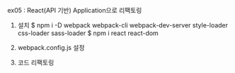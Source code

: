 ex05 : React(API 기반) Application으로 리팩토링

1. 설치
    $ npm i -D webpack webpack-cli webpack-dev-server style-loader css-loader sass-loader
    $ npm i react react-dom

2. webpack.config.js 설정

3. 코드 리팩토링
